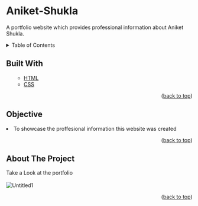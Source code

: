 # Aniket-Shukla
A portfolio website which provides professional information about Aniket Shukla.
<br>

<!-- TABLE OF CONTENTS -->

<details>
  <summary>Table of Contents</summary>
  <ol>
    <ul>
       <li><a href="#built-with">Built With</a></li>
      <li><a href="#Objective">Objective</a></li>
      <li><a href="#about-the-project">About The Project</a></li>
      </ul>
  </ol>
</details>

<!-- Built with -->
## Built With
<ol>
    <ul>
      <li><a href="https://html.com/">HTML</a></li>
       <li><a href="https://css-tricks.com/">CSS</a></li>
     <!-- <li><a href="https://www.javascript.com/">JavaScript</a></li> -->
      </ul>
  <p align="right">(<a href="#Let's Invite ">back to top</a>)</p>
  </ol>
  
## Objective
<li>To showcase the proffesional information this website was created</li>
<p align="right">(<a href="#Let's Invite ">back to top</a>)</p>


<!-- ABOUT THE PROJECT -->
## About The Project
Take a Look at the portfolio
<br>
<br>
![Untitled1](https://user-images.githubusercontent.com/60666490/139723413-1f8c4295-56fd-4330-bd4e-9b901003d21d.png)

<p align="right">(<a href="#Let's Invite ">back to top</a>)</p>




